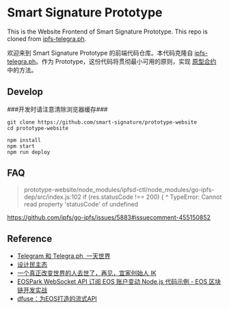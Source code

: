 # Smart Signature Prototype 
This is the Website Frontend of Smart Signature Prototype. This repo is cloned from [ipfs-telegra.ph](https://github.com/alexstep/ipfs-telegra.ph).


欢迎来到 Smart Signature Prototype 的前端代码仓库。本代码克隆自 [ipfs-telegra.ph](https://github.com/alexstep/ipfs-telegra.ph)。作为 Prototype，这份代码将贯彻最小可用的原则，实现 [原型合约](https://github.com/smart-signature/smart-signature-EOS-contract) 中的方法。

## Develop

###开发时请注意清除浏览器缓存###

```
git clone https://github.com/smart-signature/prototype-website
cd prototype-website

npm install
npm start
npm run deploy
```

## FAQ
> prototype-website/node_modules/ipfsd-ctl/node_modules/go-ipfs-dep/src/index.js:102
      if (res.statusCode !== 200) {
              ^
TypeError: Cannot read property 'statusCode' of undefined

https://github.com/ipfs/go-ipfs/issues/5883#issuecomment-455150852

## Reference
- [Telegram 和 Telegra.ph, 一天世界](https://yitianshijie.net/38) 
- [设计民主态](https://www.huxiu.com/article/168805.html)
- [一个真正改变世界的人去世了，再见，宜家创始人 IK](http://www.qdaily.com/articles/49697.html)
- [EOSPark WebSocket API 订阅 EOS 账户变动 Node.js 代码示例 - EOS 区块链开发实战](https://www.jianshu.com/p/833f06d7a7a8)
- [dfuse：为EOS打造的流式API](https://www.dfuse.io)